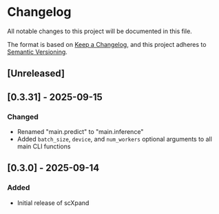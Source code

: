 # Changelog

All notable changes to this project will be documented in this file.

The format is based on [Keep a Changelog](https://keepachangelog.com/en/1.0.0/),
and this project adheres to [Semantic Versioning](https://semver.org/spec/v2.1.0.html).

## [Unreleased]

## [0.3.31] - 2025-09-15

### Changed
- Renamed "main.predict" to "main.inference"
- Added `batch_size`, `device`, and `num_workers` optional arguments to all main CLI functions


## [0.3.0] - 2025-09-14

### Added
- Initial release of scXpand
